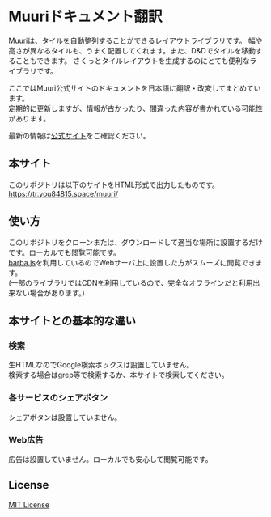 # Muuriドキュメント翻訳
[Muuri](https://haltu.github.io/muuri/)は、タイルを自動整列することができるレイアウトライブラリです。
幅や高さが異なるタイルも、うまく配置してくれます。また、D&Dでタイルを移動することもできます。
さくっとタイルレイアウトを生成するのにとても便利なライブラリです。

ここではMuuri公式サイトのドキュメントを日本語に翻訳・改変してまとめています。  
定期的に更新しますが、情報が古かったり、間違った内容が書かれている可能性があります。

最新の情報は[公式サイト](https://haltu.github.io/muuri/)をご確認ください。

## 本サイト
このリポジトリは以下のサイトをHTML形式で出力したものです。  
https://tr.you84815.space/muuri/

## 使い方
このリポジトリをクローンまたは、ダウンロードして適当な場所に設置するだけです。ローカルでも閲覧可能です。  
[barba.js](https://barba.js.org/)を利用しているのでWebサーバ上に設置した方がスムーズに閲覧できます。  
(一部のライブラリではCDNを利用しているので、完全なオフラインだと利用出来ない場合があります。)

## 本サイトとの基本的な違い
### 検索
生HTMLなのでGoogle検索ボックスは設置していません。  
検索する場合はgrep等で検索するか、本サイトで検索してください。

### 各サービスのシェアボタン
シェアボタンは設置していません。

### Web広告
広告は設置していません。ローカルでも安心して閲覧可能です。

## License
[MIT License](LICENSE)

